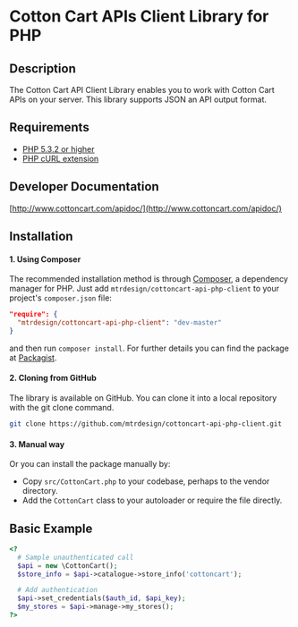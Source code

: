 # Cotton Cart APIs Client Library for PHP #

## Description ##
The Cotton Cart API Client Library enables you to work with Cotton Cart APIs on your server. This library supports JSON an API output format.

## Requirements ##
* [PHP 5.3.2 or higher](http://www.php.net/)
* [PHP cURL extension](http://php.net/manual/en/book.curl.php)

## Developer Documentation ##
[http://www.cottoncart.com/apidoc/](http://www.cottoncart.com/apidoc/)

## Installation ##

#### 1. Using Composer ####

The recommended installation method is through <a href="http://getcomposer.org/">Composer</a>, a dependency manager for PHP. Just add <code>mtrdesign/cottoncart-api-php-client</code> to your project's <code>composer.json</code> file:

```json
"require": {
  "mtrdesign/cottoncart-api-php-client": "dev-master"
}
```  

and then run <code>composer install</code>. For further details you can find the package at <a href="https://packagist.org/packages/mtrdesign/cottoncart-api-php-client">Packagist</a>. 

#### 2. Cloning from GitHub ####

The library is available on GitHub. You can clone it into a local repository with the git clone command.

```sh
git clone https://github.com/mtrdesign/cottoncart-api-php-client.git
```

#### 3. Manual way  ####

Or you can install the package manually by:

- Copy <code>src/CottonCart.php</code> to your codebase, perhaps to the vendor directory.
- Add the <code>CottonCart</code> class to your autoloader or require the file directly.

## Basic Example ##
```php
<?
  # Sample unauthenticated call
  $api = new \CottonCart();
  $store_info = $api->catalogue->store_info('cottoncart');

  # Add authentication
  $api->set_credentials($auth_id, $api_key);
  $my_stores = $api->manage->my_stores();
?>
```